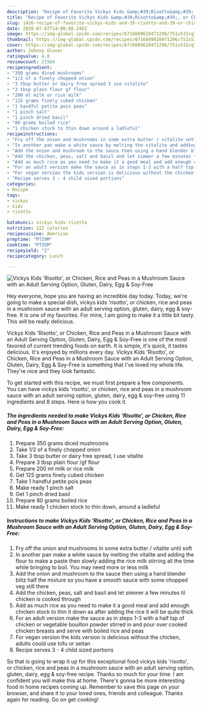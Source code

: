 ```yaml
---
description: "Recipe of Favorite Vickys Kids &amp;#39;Risotto&amp;#39;, or Chicken, Rice and Peas in a Mushroom Sauce with an Adult Serving Option, Gluten, Dairy, Egg &amp;amp; Soy-Free"
title: "Recipe of Favorite Vickys Kids &amp;#39;Risotto&amp;#39;, or Chicken, Rice and Peas in a Mushroom Sauce with an Adult Serving Option, Gluten, Dairy, Egg &amp;amp; Soy-Free"
slug: 1416-recipe-of-favorite-vickys-kids-and-39-risotto-and-39-or-chicken-rice-and-peas-in-a-mushroom-sauce-with-an-adult-serving-option-gluten-dairy-egg-and-amp-soy-free
date: 2020-07-07T14:00:08.246Z
image: https://img-global.cpcdn.com/recipes/6716609628471296/751x532cq70/vickys-kids-risotto-or-chicken-rice-and-peas-in-a-mushroom-sauce-with-an-adult-serving-option-g-recipe-main-photo.jpg
thumbnail: https://img-global.cpcdn.com/recipes/6716609628471296/751x532cq70/vickys-kids-risotto-or-chicken-rice-and-peas-in-a-mushroom-sauce-with-an-adult-serving-option-g-recipe-main-photo.jpg
cover: https://img-global.cpcdn.com/recipes/6716609628471296/751x532cq70/vickys-kids-risotto-or-chicken-rice-and-peas-in-a-mushroom-sauce-with-an-adult-serving-option-g-recipe-main-photo.jpg
author: Johnny Glover
ratingvalue: 4.8
reviewcount: 21564
recipeingredient:
- "350 grams diced mushrooms"
- "1/2 of a finely chopped onion"
- "3 tbsp butter or dairy free spread I use vitalite"
- "3 tbsp plain flour gf flour"
- "200 ml milk or rice milk"
- "125 grams finely cubed chicken"
- "1 handful petite pois peas"
- "1 pinch salt"
- "1 pinch dried basil"
- "80 grams boiled rice"
- "1 chicken stock to thin down around a ladleful"
recipeinstructions:
- "Fry off the onion and mushrooms in some extra butter / vitalite until soft"
- "In another pan make a white sauce by melting the vitalite and adding the flour to make a paste then slowly adding the rice milk stirring all the time while bringing to boil. You may need more or less milk"
- "Add the onion and mushroom to the sauce then using a hand blender blitz half the mixture so you have a smooth sauce with some chopped veg still there"
- "Add the chicken, peas, salt and basil and let simmer a few minutes til chicken is cooked through"
- "Add as much rice as you need to make it a good meal and add enough chicken stock to thin it down as after adding the rice it will be quite thick"
- "For an adult version make the sauce as in steps 1-3 with a half tsp of chicken or vegetable bouillon powder stirred in and pour over cooked chicken breasts and serve with boiled rice and peas"
- "For vegan version the kids version is delicious without the chicken, adults could use tofu or seitan"
- "Recipe serves 3 - 4 child sized portions"
categories:
- Recipe
tags:
- vickys
- kids
- risotto

katakunci: vickys kids risotto 
nutrition: 122 calories
recipecuisine: American
preptime: "PT29M"
cooktime: "PT35M"
recipeyield: "2"
recipecategory: Lunch

---
```



![Vickys Kids &#39;Risotto&#39;, or Chicken, Rice and Peas in a Mushroom Sauce with an Adult Serving Option, Gluten, Dairy, Egg &amp; Soy-Free](https://img-global.cpcdn.com/recipes/6716609628471296/751x532cq70/vickys-kids-risotto-or-chicken-rice-and-peas-in-a-mushroom-sauce-with-an-adult-serving-option-g-recipe-main-photo.jpg)

Hey everyone, hope you are having an incredible day today. Today, we're going to make a special dish, vickys kids &#39;risotto&#39;, or chicken, rice and peas in a mushroom sauce with an adult serving option, gluten, dairy, egg &amp; soy-free. It is one of my favorites. For mine, I am going to make it a little bit tasty. This will be really delicious.



Vickys Kids &#39;Risotto&#39;, or Chicken, Rice and Peas in a Mushroom Sauce with an Adult Serving Option, Gluten, Dairy, Egg &amp; Soy-Free is one of the most favored of current trending foods on earth. It is simple, it's quick, it tastes delicious. It's enjoyed by millions every day. Vickys Kids &#39;Risotto&#39;, or Chicken, Rice and Peas in a Mushroom Sauce with an Adult Serving Option, Gluten, Dairy, Egg &amp; Soy-Free is something that I've loved my whole life. They're nice and they look fantastic.


To get started with this recipe, we must first prepare a few components. You can have vickys kids &#39;risotto&#39;, or chicken, rice and peas in a mushroom sauce with an adult serving option, gluten, dairy, egg &amp; soy-free using 11 ingredients and 8 steps. Here is how you cook it.

<!--inarticleads1-->

##### The ingredients needed to make Vickys Kids &#39;Risotto&#39;, or Chicken, Rice and Peas in a Mushroom Sauce with an Adult Serving Option, Gluten, Dairy, Egg &amp; Soy-Free:

1. Prepare 350 grams diced mushrooms
1. Take 1/2 of a finely chopped onion
1. Take 3 tbsp butter or dairy free spread, I use vitalite
1. Prepare 3 tbsp plain flour /gf flour
1. Prepare 200 ml milk or rice milk
1. Get 125 grams finely cubed chicken
1. Take 1 handful petite pois peas
1. Make ready 1 pinch salt
1. Get 1 pinch dried basil
1. Prepare 80 grams boiled rice
1. Make ready 1 chicken stock to thin down, around a ladleful




<!--inarticleads2-->

##### Instructions to make Vickys Kids &#39;Risotto&#39;, or Chicken, Rice and Peas in a Mushroom Sauce with an Adult Serving Option, Gluten, Dairy, Egg &amp; Soy-Free:

1. Fry off the onion and mushrooms in some extra butter / vitalite until soft
1. In another pan make a white sauce by melting the vitalite and adding the flour to make a paste then slowly adding the rice milk stirring all the time while bringing to boil. You may need more or less milk
1. Add the onion and mushroom to the sauce then using a hand blender blitz half the mixture so you have a smooth sauce with some chopped veg still there
1. Add the chicken, peas, salt and basil and let simmer a few minutes til chicken is cooked through
1. Add as much rice as you need to make it a good meal and add enough chicken stock to thin it down as after adding the rice it will be quite thick
1. For an adult version make the sauce as in steps 1-3 with a half tsp of chicken or vegetable bouillon powder stirred in and pour over cooked chicken breasts and serve with boiled rice and peas
1. For vegan version the kids version is delicious without the chicken, adults could use tofu or seitan
1. Recipe serves 3 - 4 child sized portions




So that is going to wrap it up for this exceptional food vickys kids &#39;risotto&#39;, or chicken, rice and peas in a mushroom sauce with an adult serving option, gluten, dairy, egg &amp; soy-free recipe. Thanks so much for your time. I am confident you will make this at home. There's gonna be more interesting food in home recipes coming up. Remember to save this page on your browser, and share it to your loved ones, friends and colleague. Thanks again for reading. Go on get cooking!
